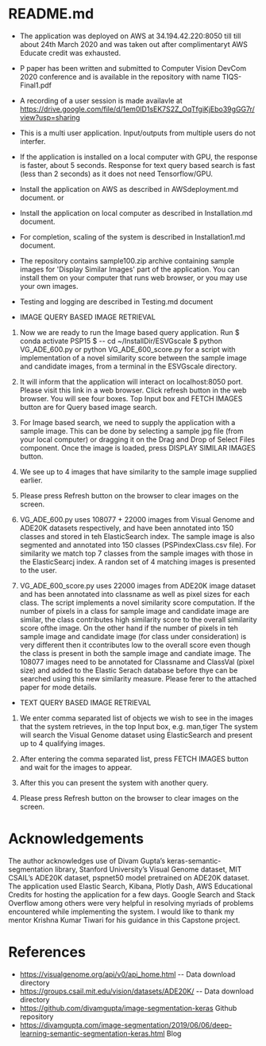 # README.md

* The application was deployed on AWS at 34.194.42.220:8050 till till about 24th March 2020 and was taken out after complimentaryt AWS Educate credit was exhausted. 

* P paper has been written and submitted to Computer Vision DevCom 2020 conference and is available in the repository with name TIQS-Final1.pdf

* A recording of a user session is made availavle at
https://drive.google.com/file/d/1em0lD1sEK7S2Z_OqTfgiKjEbo39gGG7r/view?usp=sharing

* This is a multi user application. Input/outputs from multiple users do not interfer.

* If the application is installed on a local computer with GPU, the response is faster, about 5 seconds. Response for text query based search is fast (less than 2 seconds) as it does not need Tensorflow/GPU.

* Install the application on AWS as described in AWSdeployment.md document.
or
* Install the application on local computer as described in Installation.md document.

* For completion, scaling of the system is described in Installation1.md document.

* The repository contains sample100.zip archive containing sample images for 'Display Similar Images' part of the application. You can install them on your computer that runs web browser, or you may use your own images.

* Testing and logging are described in Testing.md document


* IMAGE QUERY BASED IMAGE RETRIEVAL

1. Now we are ready to run the Image based query application. Run
$ conda activate PSP15
$ -- cd ~/InstallDir/ESVGscale
$ python VG_ADE_600.py or
python VG_ADE_600_score.py for a script with implementation of a novel similarity score between the sample image and candidate images, from a terminal in the ESVGscale directory.

2. It will inform that the application will interact on localhost:8050 port. Please visit this link in a web browser. Click refresh button in the web browser. You will see four boxes. Top Input box and FETCH IMAGES button are for Query based image search.

3. For Image based search, we need to supply the application with a sample image. This can be done by selecting a sample jpg file (from your local computer) or dragging it on the Drag and Drop of Select Files component. Once the image is loaded, press DISPLAY SIMILAR IMAGES button. 

4. We see up to 4 images that have similarity to the sample image supplied earlier. 

5. Please press Refresh button on the browser to clear images on the screen. 

6. VG_ADE_600.py uses 108077 + 22000 images from Visual Genome and ADE20K datasets respectively, and have been annotated into 150 classes and stored in teh ElasticSearch index. The sample image is also segmented and annotated into 150 classes (PSPindexClass.csv file). For similarity we match top 7 classes from the sample images with those in the ElasticSearcj index. A randon set of 4 matching images is presented to the user.  

7. VG_ADE_600_score.py uses 22000 images from ADE20K image dataset and has been annotated into classname as well as pixel sizes for each class. The script implements a novel similarity score computation.  If the number of pixels in a class for sample image and candidate image are similar, the class contributes high similarity score to the overall similarity score ofthe image. On the other hand if the number of pixels in teh sample image and candidate image (for class under consideration) is very different then it ccontributes low to the overall score even though the class is present in both the sample image and candiate image. The 108077 images need to be annotated for Classname and ClassVal (pixel size) and added to the Elastic Serach database before thye can be searched using this new similarity measure. Please ferer to the attached paper for mode details. 


* TEXT QUERY BASED IMAGE RETRIEVAL

1. We enter comma separated list of objects we wish to see in the images that the system retrieves, in the top Input box, e.g. man,tiger 
The system will search the Visual Genome dataset using ElasticSearch and present up to 4 qualifying images. 

2. After entering the comma separated list, press FETCH IMAGES button and wait for the images to appear. 

3. After this you can present the system with another query. 

4. Please press Refresh button on the browser to clear images on the screen. 

# Acknowledgements

The author acknowledges use of Divam Gupta’s keras-semantic-segmentation library, Stanford University’s Visual Genome dataset, MIT CSAIL’s ADE20K dataset, pspnet50 model pretrained on ADE20K dataset. The application used Elastic Search, Kibana, Plotly Dash, AWS Educational Credits for hosting the application for a few days. Google Search and Stack Overflow among others were very helpful in resolving myriads of problems encountered while implementing the system. I would like to thank my mentor Krishna Kumar Tiwari for his guidance in this Capstone project.  

# References
* https://visualgenome.org/api/v0/api_home.html -- Data download directory
* https://groups.csail.mit.edu/vision/datasets/ADE20K/ -- Data download directory
* https://github.com/divamgupta/image-segmentation-keras Github repository
* https://divamgupta.com/image-segmentation/2019/06/06/deep-learning-semantic-segmentation-keras.html Blog



